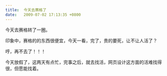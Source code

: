 ```yaml
---
title:  今天去赛格了
date:   2009-07-02 17:13:35 +0800
---
```


今天去赛格转了一圈。

印象中，赛格的的东西很便宜，今天一看，完了，贵的要死，让不让人活了？

哼，再不去了！！！

今天放假了，这两天有点忙，完事之后，就去找活，网页设计这方面的活难找得很，但愿能找着。

<!--7-->

